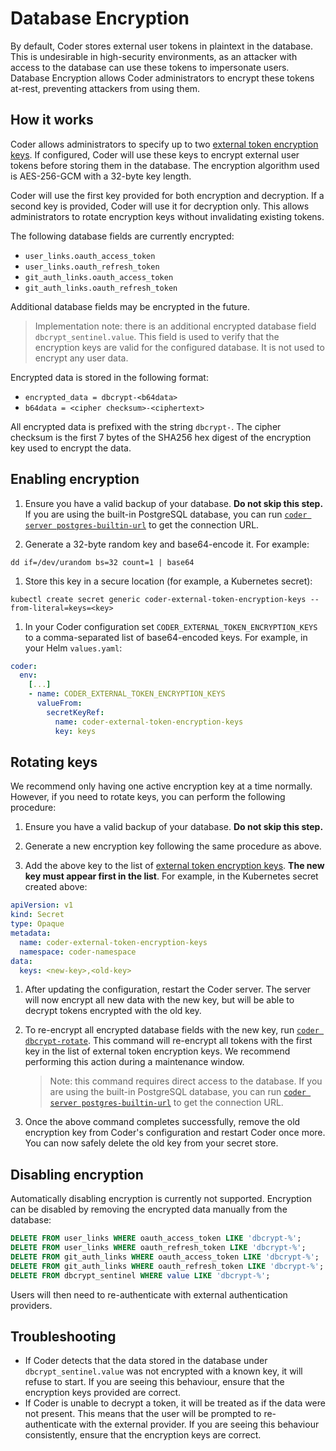 # Database Encryption

By default, Coder stores external user tokens in plaintext in the database. This
is undesirable in high-security environments, as an attacker with access to the
database can use these tokens to impersonate users. Database Encryption allows
Coder administrators to encrypt these tokens at-rest, preventing attackers from
using them.

## How it works

Coder allows administrators to specify up to two
[external token encryption keys](../cli/server.md#external-token-encryption-keys).
If configured, Coder will use these keys to encrypt external user tokens before
storing them in the database. The encryption algorithm used is AES-256-GCM with
a 32-byte key length.

Coder will use the first key provided for both encryption and decryption. If a
second key is provided, Coder will use it for decryption only. This allows
administrators to rotate encryption keys without invalidating existing tokens.

The following database fields are currently encrypted:

- `user_links.oauth_access_token`
- `user_links.oauth_refresh_token`
- `git_auth_links.oauth_access_token`
- `git_auth_links.oauth_refresh_token`

Additional database fields may be encrypted in the future.

> Implementation note: there is an additional encrypted database field
> `dbcrypt_sentinel.value`. This field is used to verify that the encryption
> keys are valid for the configured database. It is not used to encrypt any user
> data.

Encrypted data is stored in the following format:

- `encrypted_data = dbcrypt-<b64data>`
- `b64data = <cipher checksum>-<ciphertext>`

All encrypted data is prefixed with the string `dbcrypt-`. The cipher checksum
is the first 7 bytes of the SHA256 hex digest of the encryption key used to
encrypt the data.

## Enabling encryption

1. Ensure you have a valid backup of your database. **Do not skip this step.**
   If you are using the built-in PostgreSQL database, you can run
   [`coder server postgres-builtin-url`](../cli/server_postgres-builtin-url.md)
   to get the connection URL.

1. Generate a 32-byte random key and base64-encode it. For example:

```shell
dd if=/dev/urandom bs=32 count=1 | base64
```

1. Store this key in a secure location (for example, a Kubernetes secret):

```shell
kubectl create secret generic coder-external-token-encryption-keys --from-literal=keys=<key>
```

1. In your Coder configuration set `CODER_EXTERNAL_TOKEN_ENCRYPTION_KEYS` to a
   comma-separated list of base64-encoded keys. For example, in your Helm
   `values.yaml`:

```yaml
coder:
  env:
    [...]
    - name: CODER_EXTERNAL_TOKEN_ENCRYPTION_KEYS
      valueFrom:
        secretKeyRef:
          name: coder-external-token-encryption-keys
          key: keys
```

## Rotating keys

We recommend only having one active encryption key at a time normally. However,
if you need to rotate keys, you can perform the following procedure:

1. Ensure you have a valid backup of your database. **Do not skip this step.**

1. Generate a new encryption key following the same procedure as above.

1. Add the above key to the list of
   [external token encryption keys](../cli/server.md#external-token-encryption-keys).
   **The new key must appear first in the list**. For example, in the Kubernetes
   secret created above:

```yaml
apiVersion: v1
kind: Secret
type: Opaque
metadata:
  name: coder-external-token-encryption-keys
  namespace: coder-namespace
data:
  keys: <new-key>,<old-key>
```

1. After updating the configuration, restart the Coder server. The server will
   now encrypt all new data with the new key, but will be able to decrypt tokens
   encrypted with the old key.

1. To re-encrypt all encrypted database fields with the new key, run
   [`coder dbcrypt-rotate`](../cli/dbcrypt-rotate.md). This command will
   re-encrypt all tokens with the first key in the list of external token
   encryption keys. We recommend performing this action during a maintenance
   window.

   > Note: this command requires direct access to the database. If you are using
   > the built-in PostgreSQL database, you can run
   > [`coder server postgres-builtin-url`](../cli/server_postgres-builtin-url.md)
   > to get the connection URL.

1. Once the above command completes successfully, remove the old encryption key
   from Coder's configuration and restart Coder once more. You can now safely
   delete the old key from your secret store.

## Disabling encryption

Automatically disabling encryption is currently not supported. Encryption can be
disabled by removing the encrypted data manually from the database:

```sql
DELETE FROM user_links WHERE oauth_access_token LIKE 'dbcrypt-%';
DELETE FROM user_links WHERE oauth_refresh_token LIKE 'dbcrypt-%';
DELETE FROM git_auth_links WHERE oauth_access_token LIKE 'dbcrypt-%';
DELETE FROM git_auth_links WHERE oauth_refresh_token LIKE 'dbcrypt-%';
DELETE FROM dbcrypt_sentinel WHERE value LIKE 'dbcrypt-%';
```

Users will then need to re-authenticate with external authentication providers.

## Troubleshooting

- If Coder detects that the data stored in the database under
  `dbcrypt_sentinel.value` was not encrypted with a known key, it will refuse to
  start. If you are seeing this behaviour, ensure that the encryption keys
  provided are correct.
- If Coder is unable to decrypt a token, it will be treated as if the data were
  not present. This means that the user will be prompted to re-authenticate with
  the external provider. If you are seeing this behaviour consistently, ensure
  that the encryption keys are correct.
